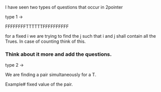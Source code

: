 I have seen two types of questions that occur in 2pointer

type 1 ->

FFFFFFFFTTTTTTFFFFFFFFFF

for a fixed i we are trying to find the j such that i and j shall contain all the Trues.
In case of counting think of this.


### Think about it more and add the questions.

type 2 ->

We are finding a pair simultaneously for a T.

Example# fixed value of the pair.



